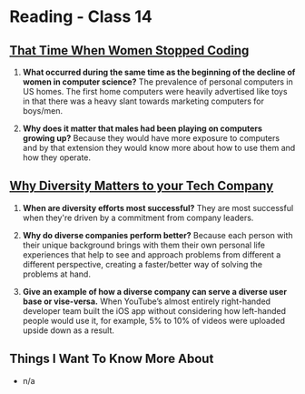 # Reading - Class 14

## [That Time When Women Stopped Coding](https://www.npr.org/sections/money/2014/10/21/357629765/when-women-stopped-coding)

1. **What occurred during the same time as the beginning of the decline of women in computer science?** The prevalence of personal computers in US homes. The first home computers were heavily advertised like toys in that there was a heavy slant towards marketing computers for boys/men.

2. **Why does it matter that males had been playing on computers growing up?** Because they would have more exposure to computers and by that extension they would know more about how to use them and how they operate.

## [Why Diversity Matters to your Tech Company](https://www.usatoday.com/story/tech/columnist/2015/07/21/why-diversity-matters-your-tech-company/30419871/)

1. **When are diversity efforts most successful?** They are most successful when they're driven by a commitment from company leaders.

2. **Why do diverse companies perform better?** Because each person with their unique background brings with them their own personal life experiences that help to see and approach problems from different a different perspective, creating a faster/better way of solving the problems at hand.

3. **Give an example of how a diverse company can serve a diverse user base or vise-versa.** When YouTube’s almost entirely right-handed developer team built the iOS app without considering how left-handed people would use it, for example, 5% to 10% of videos were uploaded upside down as a result.

## Things I Want To Know More About
- n/a